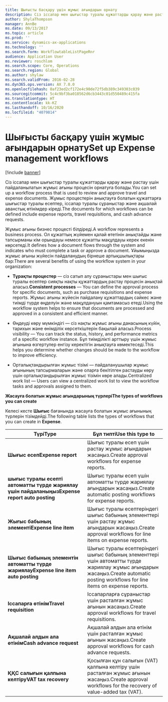 ```yaml
---
title: Шығысты басқару үшін жұмыс ағындарын орнату
description: Сіз іссапар мен шығыстар туралы құжаттарды қарау және растау үшін жұмыс ағыны процесін орнатуға болады.
author: ShylaThompson
manager: AnnBe
ms.date: 09/13/2017
ms.topic: article
ms.prod: ''
ms.service: dynamics-ax-applications
ms.technology: ''
ms.search.form: WorkflowtableListPageRnr
audience: Application User
ms.reviewer: roschlom
ms.search.scope: Core, Operations
ms.search.region: Global
ms.author: shylaw
ms.search.validFrom: 2016-02-28
ms.dyn365.ops.version: AX 7.0.0
ms.openlocfilehash: 0af23ed2cf172e4c90de72f5db389c349303c039
ms.sourcegitcommit: 5c4c9bf3ba018562d6cb3443c01d550489c415fa
ms.translationtype: HT
ms.contentlocale: kk-KZ
ms.lasthandoff: 10/16/2020
ms.locfileid: "4079814"
---
```

# <a name="set-up-expense-management-workflows"></a><span data-ttu-id="d8eaa-103">Шығысты басқару үшін жұмыс ағындарын орнату</span><span class="sxs-lookup"><span data-stu-id="d8eaa-103">Set up Expense management workflows</span></span>

[!include [banner](../includes/banner.md)]

<span data-ttu-id="d8eaa-104">Сіз іссапар мен шығыстар туралы құжаттарды қарау және растау үшін пайдаланылатын жұмыс ағыны процесін орнатуға болады.</span><span class="sxs-lookup"><span data-stu-id="d8eaa-104">You can set up a workflow process that is used to review and approve travel and expense documents.</span></span> <span data-ttu-id="d8eaa-105">Жұмыс процестерін анықтауға болатын құжаттарға шығыстар туралы есептер, іссапар туралы сұраныстар және ақшалай аванстық өтінімдер кіреді.</span><span class="sxs-lookup"><span data-stu-id="d8eaa-105">The documents for which workflows can be defined include expense reports, travel requisitions, and cash advance requests.</span></span>

<span data-ttu-id="d8eaa-106">Жұмыс ағыны бизнес процесті білдіреді.</span><span class="sxs-lookup"><span data-stu-id="d8eaa-106">A workflow represents a business process.</span></span> <span data-ttu-id="d8eaa-107">Ол құжаттың жүйемен қалай өтетінін анықтайды және тапсырманы кім орындауы немесе құжатты мақұлдауы керек екенін көрсетеді.</span><span class="sxs-lookup"><span data-stu-id="d8eaa-107">It defines how a document flows through the system and indicates who must complete a task or approve a document.</span></span> <span data-ttu-id="d8eaa-108">Ұйымыңызда жұмыс ағыны жүйесін пайдаланудың бірнеше артықшылықтары бар:</span><span class="sxs-lookup"><span data-stu-id="d8eaa-108">There are several benefits of using the workflow system in your organization:</span></span>

-   <span data-ttu-id="d8eaa-109">**Тұрақты процестер** — сіз сатып алу сұраныстары мен шығыс туралы есептер сияқты нақты құжаттардың растау процесін анықтай аласыз.</span><span class="sxs-lookup"><span data-stu-id="d8eaa-109">**Consistent processes** — You can define the approval process for specific documents, such as purchase requisitions and expense reports.</span></span> <span data-ttu-id="d8eaa-110">Жұмыс ағыны жүйесін пайдалану құжаттардың сәйкес және тиімді түрде өңделуін және мақұлдануын қамтамасыз етеді.</span><span class="sxs-lookup"><span data-stu-id="d8eaa-110">Using the workflow system helps to ensure that documents are processed and approved in a consistent and efficient manner.</span></span>

-   <span data-ttu-id="d8eaa-111">Өңдеуді көру мүмкіндігі — сіз нақты жұмыс ағыны данасының күйін, тарихын және өнімділік көрсеткіштерін бақылай аласыз.</span><span class="sxs-lookup"><span data-stu-id="d8eaa-111">Process visibility — You can track the status, history, and performance metrics of a specific workflow instance.</span></span> <span data-ttu-id="d8eaa-112">Бұл тиімділікті арттыру үшін жұмыс ағынына өзгертулер енгізу керектігін анықтауға көмектеседі.</span><span class="sxs-lookup"><span data-stu-id="d8eaa-112">This helps you determine whether changes should be made to the workflow to improve efficiency.</span></span>

-   <span data-ttu-id="d8eaa-113">Орталықтандырылған жұмыс тізімі — пайдаланушылар жұмыс ағынының тапсырмаларын және оларға бекітілген растауды көру үшін орталықтандырылған жұмыс тізімін көре алады.</span><span class="sxs-lookup"><span data-stu-id="d8eaa-113">Centralized work list — Users can view a centralized work list to view the workflow tasks and approvals assigned to them.</span></span> 

<span data-ttu-id="d8eaa-114">**Жасауға болатын жұмыс ағындарының түрлері**</span><span class="sxs-lookup"><span data-stu-id="d8eaa-114">**The types of workflows you can create**</span></span>

<span data-ttu-id="d8eaa-115">Келесі кесте **Шығыс** бағанында жасауға болатын жұмыс ағынының түрлерін тізімдейді.</span><span class="sxs-lookup"><span data-stu-id="d8eaa-115">The following table lists the types of workflows that you can create in **Expense**.</span></span>


|              <span data-ttu-id="d8eaa-116"><strong>Түрі</strong></span><span class="sxs-lookup"><span data-stu-id="d8eaa-116"><strong>Type</strong></span></span>              |                   <span data-ttu-id="d8eaa-117"><strong>Бұл типті</strong></span><span class="sxs-lookup"><span data-stu-id="d8eaa-117"><strong>Use this type to</strong></span></span>                   |
|-------------------------------------------------|-----------------------------------------------------------------------|
|         <span data-ttu-id="d8eaa-118"><strong>Шығыс есеп</strong></span><span class="sxs-lookup"><span data-stu-id="d8eaa-118"><strong>Expense report</strong></span></span>         |            <span data-ttu-id="d8eaa-119">Шығыс туралы есеп үшін растау жұмыс ағындарын жасаңыз.</span><span class="sxs-lookup"><span data-stu-id="d8eaa-119">Create approval workflows for expense reports.</span></span>             |
|  <span data-ttu-id="d8eaa-120"><strong>шығыс туралы есепті автоматты түрде жариялау үшін пайдаланыңыз</strong></span><span class="sxs-lookup"><span data-stu-id="d8eaa-120"><strong>Expense report auto posting</strong></span></span>   |        <span data-ttu-id="d8eaa-121">Шығыс туралы есеп үшін автоматты түрде жариялау ағындарын жасаңыз.</span><span class="sxs-lookup"><span data-stu-id="d8eaa-121">Create automatic posting workflows for expense reports.</span></span>        |
|       <span data-ttu-id="d8eaa-122"><strong>Жығыс бабының элементі</strong></span><span class="sxs-lookup"><span data-stu-id="d8eaa-122"><strong>Expense line item</strong></span></span>        |     <span data-ttu-id="d8eaa-123">Шығыс туралы есептеріндегі шығыс бабының элементтері үшін растау жұмыс ағындарын жасаңыз.</span><span class="sxs-lookup"><span data-stu-id="d8eaa-123">Create approval workflows for line items on expense reports.</span></span>      |
| <span data-ttu-id="d8eaa-124"><strong>Шығыс бабының элементін автоматты түрде жариялау</strong></span><span class="sxs-lookup"><span data-stu-id="d8eaa-124"><strong>Expense line item auto posting</strong></span></span> | <span data-ttu-id="d8eaa-125">Шығыс туралы есептеріндегі шығыс бабының элементтері үшін автоматты түрде жариялау жұмыс ағындарын жасаңыз.</span><span class="sxs-lookup"><span data-stu-id="d8eaa-125">Create automatic posting workflows for line items on expense reports.</span></span> |
|       <span data-ttu-id="d8eaa-126"><strong>Іссапарға өтінім</strong></span><span class="sxs-lookup"><span data-stu-id="d8eaa-126"><strong>Travel requisition</strong></span></span>       |          <span data-ttu-id="d8eaa-127">Іссапарларға сұраныстар үшін расталған жұмыс ағынын жасаңыз.</span><span class="sxs-lookup"><span data-stu-id="d8eaa-127">Create approval workflows for travel requisitions.</span></span>           |
|      <span data-ttu-id="d8eaa-128"><strong>Ақшалай алдын ала өтінім</strong></span><span class="sxs-lookup"><span data-stu-id="d8eaa-128"><strong>Cash advance request</strong></span></span>      |         <span data-ttu-id="d8eaa-129">Ақшалай алдын ала өтінім үшін расталған жұмыс ағынын жасаңыз.</span><span class="sxs-lookup"><span data-stu-id="d8eaa-129">Create approval workflows for cash advance requests.</span></span>          |
|        <span data-ttu-id="d8eaa-130"><strong>ҚҚС салығын қалпына келтіру</strong></span><span class="sxs-lookup"><span data-stu-id="d8eaa-130"><strong>VAT tax recovery</strong></span></span>        | <span data-ttu-id="d8eaa-131">Қосылған құн салығын (VAT) қалпына келтіру үшін расталған жұмыс ағынын жасаңыз.</span><span class="sxs-lookup"><span data-stu-id="d8eaa-131">Create approval workflows for the recovery of value-added tax (VAT).</span></span>  |

